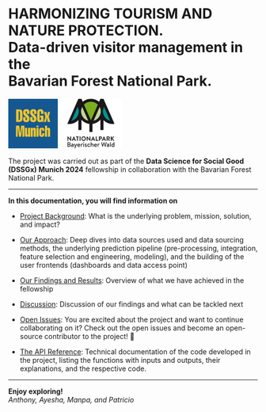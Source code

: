 # **HARMONIZING TOURISM AND NATURE PROTECTION.** <br> Data-driven visitor management in the <br> Bavarian Forest National Park.


![DSSGx Logo](asset/DSSGx_Logo.png) ![Bavarian Forest National Park Logo](asset/NP_Logo.png) 


The project was carried out as part of the **Data Science for Social Good (DSSGx) Munich 2024** fellowship in collaboration with the Bavarian Forest National Park.

---

**In this documentation, you will find information on**

- [Project Background](project-factsheet.md): What is the underlying problem, mission, solution, and impact?

- [Our Approach](index.md): Deep dives into data sources used and data sourcing methods, the underlying prediction pipeline (pre-processing, integration, feature selection and engineering, modeling), and the building of the user frontends (dashboards and data access point)

- [Our Findings and Results](findings-and-results.md): Overview of what we have achieved in the fellowship

- [Discussion](limitations-and-challenges.md): Discussion of our findings and what can be tackled next

- [Open Issues](open-issues.md): You are excited about the project and want to continue collaborating on it? Check out the open issues and become an open-source contributor to the project! 🚀 

- [The API Reference](api-reference.md): Technical documentation of the code developed in the project, listing the functions with inputs and outputs, their explanations, and the respective code.


---

**Enjoy exploring!** <br>
*Anthony, Ayesha, Manpa, and Patricio*